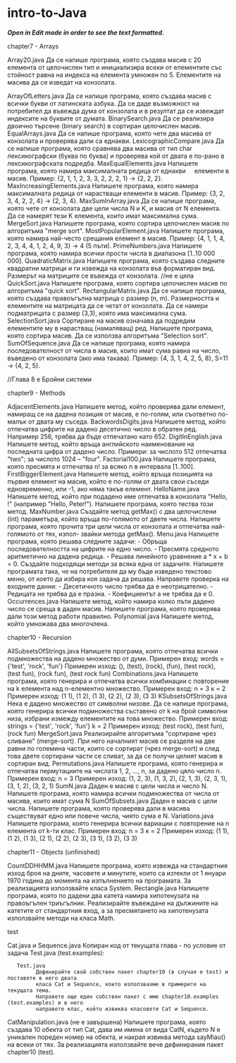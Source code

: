 # intro-to-Java

***Open in Edit mode in order to see the text formatted.***

chapter7 - Arrays

Array20.java
      Да се напише програма, която създава масив с 20 елемента от
      целочислен тип и инициализира всеки от елементите със стойност равна
      на индекса на елемента умножен по 5. Елементите на масива да се
      изведат на конзолата.

ArrayOfLetters.java
      Да се напише програма, която създава масив с всички букви от
      латинската азбука. Да се даде възможност на потребител да въвежда
      дума от конзолата и в резултат да се извеждат индексите на буквите от
      думата.
BinarySearch.java
      Да се реализира двоично търсене (binary search) в сортиран
      целочислен масив.
EqualArrays.java
      Да се напише програма, която чете два масива от конзолата и проверява
      дали са еднакви.
LexicographicCompare.java
      Да се напише програма, която сравнява два масива от тип char
      лексикографски (буква по буква) и проверява кой от двата е по-рано в
      лексикографската подредба.
MaxEqualElements.java
      Напишете програма, която намира максималната редица от еднакви
      елементи в масив. Пример: {2, 1, 1, 2, 3, 3, 2, 2, 2, 1} -> {2, 2, 2}.
MaxIncreasingElements.java
      Напишете програма, която намира максималната редица от нарастващи
      елементи в масив. Пример: {3, 2, 3, 4, 2, 2, 4} -> {2, 3, 4}.
MaxSumInArray.java
      Да се напише програма, която чете от конзолата две цели числа N и K,
      и масив от N елемента. Да се намерят тези K елемента, които имат
      максимална сума.
MergeSort.java
      Напишете програма, която сортира целочислен масив по алгоритъма
      "merge sort".
MostPopularElement.java
      Напишете програма, която намира най-често срещания елемент в масив.
      Пример: {4, 1, 1, 4, 2, 3, 4, 4, 1, 2, 4, 9, 3} -> 4 (5 пъти).
PrimeNumbers.java
      Напишете програма, която намира всички прости числа в диапазона
      [1..10 000 000].
QuadraticMatrix.java
      Напишете програма, която създава следните квадратни матрици и ги
      извежда на конзолата във форматиран вид. Размерът на матриците се
      въвежда от конзолата.
 //не е цяла
 QuickSort.java
       Напишете програма, която сортира целочислен масив по алгоритъма
       "quick sort".
 RectangularMatrix.java
       Да се напише програма, която създава правоъгълна матрица с размер
       (n, m). Размерността и елементите на матрицата да се четат от
       конзолата. Да се намери подматрицата с размер (3,3), която има
       максимална сума.
 SelectionSort.java
       Сортиране на масив означава да подредим елементите му в нарастващ
       (намаляващ) ред. Напишете програма, която сортира масив. Да се
       използва алгоритъма "Selection sort".
 SumOfSequence.java
       Да се напише програма, която намира последователност от числа в
       масив, които имат сума равна на число, въведено от конзолата (ако има
       такава). Пример: {4, 3, 1, 4, 2, 5, 8}, S=11 -> {4, 2, 5}.
       
 //Глава 8 е Бройни системи
 
 chapter9 - Methods
 
 AdjacentElements.java
       Напишете метод, който проверява дали елемент, намиращ се на дадена
       позиция от масив, е по-голям, или съответно по-малък от двата му
       съседа.
 BackwordsDigits.java
       Напишете метод, който отпечатва цифрите на дадено десетично число
       в обратен ред. Например 256, трябва да бъде отпечатано като 652.
 DigitInEnglish.java
       Напишете метод, който връща английското наименование на последната
       цифра от дадено число. Примери: за числото 512 отпечатва "two"; за
       числото 1024 – "four".
 Factorial100.java
       Напишете програма, която пресмята и отпечатва n! за всяко n в
       интервала [1..100].
 FirstBiggerElement.java
       Напишете метод, който връща позицията на първия елемент на масив,
       който е по-голям от двата свои съседи едновременно, или -1, ако няма
       такъв елемент.
 HelloName.java
       Напишете метод, който при подадено име отпечатва в конзолата "Hello,
       <name>!" (например "Hello, Peter!"). Напишете програма, която тества
       този метод.
 MaxNumber.java
       Създайте метод getMax() с два целочислени (int) параметъра, който
       връща по-голямото от двете числа. Напишете програма, която прочита
       три цели числа от конзолата и отпечатва най-голямото от тях, изпол-
       звайки метода getMax().
 Menu.java
       Напишете програма, която решава следните задачи:
          - Обръща последователността на цифрите на едно число.
          - Пресмята средното аритметично на дадена редица.
          - Решава линейното уравнение a * x + b = 0.
       Създайте подходящи методи за всяка една от задачите.
       Напишете програмата така, че на потребителя да му бъде изведено
       текстово меню, от което да избира коя задача да решава.
       Направете проверка на входните данни:
          - Десетичното число трябва да е неотрицателно.
          - Редицата не трябва да е празна.
          - Коефициентът a не трябва да е 0.
 Occurrences.java
       Напишете метод, който намира колко пъти дадено число се среща в
       даден масив. Напишете програма, която проверява дали този метод
       работи правилно.
 Polynomial.java
       Напишете метод, който умножава два многочлена.
        
 chapter10 - Recursion
 
 AllSubsetsOfStrings.java
       Напишете програма, която отпечатва всички подмножества на дадено
       множество от думи.
       Примерен вход:
       words = {'test', 'rock', 'fun'}
       Примерен изход:
       (), (test), (rock), (fun), (test rock), (test fun),
       (rock fun), (test rock fun)
 Combinations.java
       Напишете програма, която генерира и отпечатва всички комбинации с
       повторение на k елемента над n-елементно множество.
       Примерен вход:
       n = 3
       к = 2
       Примерен изход:
       (1 1), (1 2), (1 3), (2 2), (2 3), (3 3)
 KSubsetsOfStrings.java
       Нека е дадено множество от символни низове. Да се напише програма,
       която генерира всички подмножества съставено от k на брой символни
       низа, избрани измежду елементите на това множество.
       Примерен вход:
       strings = {'test', 'rock', 'fun'}
       k = 2
       Примерен изход:
       (test rock), (test fun), (rock fun)
 MergeSort.java
       Реализирайте алгоритъма "сортиране чрез сливане" (merge-sort). При
       него началният масив се разделя на две равни по големина части, които
       се сортират (чрез merge-sort) и след това двете сортирани части се
       сливат, за да се получи целият масив в сортиран вид.
 Permutations.java
       Напишете програма, която генерира и отпечатва пермутациите на
       числата 1, 2, …, n, за дадено цяло число n.
       Примерен вход:
       n = 3
       Примерен изход:
       (1, 2, 3), (1, 3, 2), (2, 1, 3), (2, 3, 1), (3, 1, 2), (3, 2, 1)
 SumN.java
       Даден е масив с цели числа и число N. Напишете програма, която
       намира всички подмножества от числа от масива, които имат сума N
 SumOfSubsets.java
       Даден е масив с цели числа. Напишете програма, която проверява дали
       в масива съществуват едно или повече числа, чиято сума е N.
 Variations.java
       Напишете програма, която генерира всички вариации с повторение на n
       елемента от k-ти клас.
       Примерен вход:
       n = 3
       к = 2
       Примерен изход:
       (1 1), (1 2), (1 3), (2 1), (2 2), (2 3), (3 1), (3 2), (3 3)
       
 chapter11 - Objects (unfinished)
 
 CountDDHHMM.java
       Напишете програма, която извежда на стандартния изход броя на дните,
       часовете и минутите, които са изтекли от 1 януари 1970 година до
       момента на изпълнението на програмата. За реализацията използвайте
       класа System.
 Rectangle.java
       Напишете програма, която по дадени два катета намира хипотенузата
       на правоъгълен триъгълник. Реализирайте въвеждане на дължините на
       катетите от стандартния вход, а за пресмятането на хипотенузата
       използвайте методи на класа Math.
       
 test
 
 Cat.java и Sequence.java
       Копиран код от текущата глава - по условие от задача Test.java (test.examples):
       
       Test.java
             Дефинирайте свой собствен пакет chapter10 (в случая е test) и поставете в него двата
             класа Cat и Sequence, които използвахме в примерите на текущата тема.
             Направете още един собствен пакет с име chapter10.examples (test.examples) и в него
             направете клас, който извиква класовете Cat и Sequence.
 CatManipulation.java (не е завършена)
       Напишете програма, която създава 10 обекта от тип Cat, дава им имена
       от вида CatN, където N e уникален пореден номер на обекта, и накрая
       извиква метода sayMiau() на всеки от тях. За реализацията използвайте
       вече дефинирания пакет chapter10 (test).
